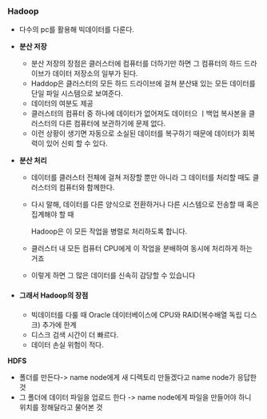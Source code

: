 ### Hadoop

- 다수의 pc를 활용해 빅데이터를 다룬다.

- **분산 저장**

  - 분산 저장의 장점은 클러스터에 컴퓨터를 더하기만 하면 그 컴퓨터의 하드 드라이브가 데이터 저장소의 일부가 된다.
  - Haddop은 클러스터의 모든 하드 드라이브에 걸쳐 분산돼 있는 모든 데이터를  단일 파일 시스템으로 보여준다.
  - 데이터의 여분도 제공
  - 클러스터의 컴퓨터 중 하나에 데이터가 없어져도 데이터으 ㅣ백업 복사본을 클러스터의 다른 컴퓨터에 보관하기에 문제 없다.
  - 이런 상황이 생기면 자동으로 소실된 데이터를 복구하기 때문에 데이터가 회복력이 있어 신뢰 할 수 있다.

- **분산 처리**

  - 데이터를 클러스터 전체에 걸쳐 저장할 뿐만 아니라 그 데이터를 처리할 때도 클러스터의 컴퓨터와 함께한다.

  - 다시 말해, 데이터를 다른 양식으로 전환하거나 다른 시스템으로 전송할 때 혹은 집계해야 할 때

    Hadoop은 이 모든 작업을 병렬로 처리하도록 합니다.

  - 클러스터 내 모든 컴퓨터 CPU에게 이 작업을 분배하여 동시에 처리하게 하는 거죠

  - 이렇게 하면 그 많은 데이터를 신속히 감당할 수 있습니다

- #### 그래서 Hadoop의 장점

  - 빅데이터를 다룰 때 Oracle 데이터베이스에 CPU와 RAID(복수배열 독립 디스크) 추가에 한계
  - 디스크 검색 시간이 더 빠르다.
  - 데이터 손실 위험이 적다.






**HDFS**

- 폴더를 만든다-> name node에게 새 디렉토리 만들겠다고 name node가 응답한것
- 그 폴더에 데이터 파일을 업로드 한다 -> name node에게 파일을 만들어야 하니 위치를 정해달라고 물어본 것